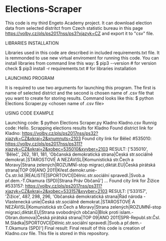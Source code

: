 # Elections-Scraper
This code is my third Engeto Academy project. It can download election data from selected distritct from Czech statistic bureau in this page https://volby.cz/pls/ps2017nss/ps3?xjazyk=CZ and export it to "csv" file.

LIBRARIES INSTALLATION

Libraries used in this code are described in included requirements.txt file. It is remmonded to use new virtual enviroment for running this code. You can install libraries from command line this way:
$ pip3 --version                     # for version check
$ pip3 install -r requirements.txt   # for libraries installation

LAUNCHING PROGRAM

It is required to use two arguments for launching this program. The first is name of selected district and the second is chosen name of .csv file that you want to create for storing results. Command looks like this:
$ python Elections Scraper.py <name of district> <chosen name of .csv file>
  
USING CODE EXAMPLE

Launching code:
$ python Elections Scraper.py Kladno Kladno.csv
Runnig code:
Hello. Scrapping elections results for Kladno
Found district link for Kladno: https://volby.cz/pls/ps2017nss/ps32?xjazyk=CZ&xkraj=2&xnumnuts=2103
Found city link for Běleč #535010: https://volby.cz/pls/ps2017nss/ps311?xjazyk=CZ&xkraj=2&xobec=535010&xvyber=2103
RESULT: ['535010', 'Běleč', 262, 181, 181, 'Občanská demokratická strana|Česká str.sociálně demokrat.|STAROSTOVÉ A NEZÁVISLÍ|Komunistická str.Čech a Moravy|Strana zelených|ROZUMNÍ-stop migraci,diktát.EU|Česká pirátská strana|TOP 09|ANO 2011|Křesť.demokr.unie-Čs.str.lid.|REALISTÉ|SPORTOVCI|Dělnic.str.sociální spravedl.|Svob.a př.dem.-T.Okamura (SPD)|Strana Práv Občanů']
...
Found city link for Žižice #533157: https://volby.cz/pls/ps2017nss/ps311?xjazyk=CZ&xkraj=2&xobec=533157&xvyber=2103
RESULT: ['533157', 'Žižice', 487, 298, 296, 'Občanská demokratická strana|Řád národa - Vlastenecká unie|Česká str.sociálně demokrat.|STAROSTOVÉ A NEZÁVISLÍ|Komunistická str.Čech a Moravy|Strana zelených|ROZUMNÍ-stop migraci,diktát.EU|Strana svobodných občanů|Blok proti islam.-Obran.domova|Česká pirátská strana|TOP 09|ANO 2011|SPR-Republ.str.Čsl. M.Sládka|SPORTOVCI|Dělnic.str.sociální spravedl.|Svob.a př.dem.-T.Okamura (SPD)']
Final result:
Final result of this code is creation of Kladno.csv file. This file is stored in this repository.  
